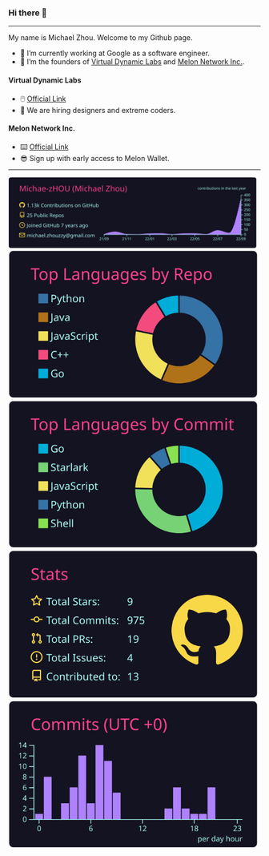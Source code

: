 ### Hi there 👋
--------------------------------------------------------------------------------------------------------

My name is Michael Zhou. Welcome to my Github page.

- 🔭 I’m currently working at Google as a software engineer.
- 🦸 I’m the founders of [Virtual Dynamic Labs](https://www.virtualdynamiclabs.xyz) and [Melon Network Inc.](https://www.melonnetwork.io). 

#### Virtual Dynamic Labs
- 🖱️ [Official Link](https://www.virtualdynamiclabs.xyz)
- 👯 We are hiring designers and extreme coders.

#### Melon Network Inc.
- ⌨️ [Official Link](https://www.melonnetwork.io)
- 😎 Sign up with early access to Melon Wallet.


--------------------------------------------------------------------------------------------------------

[![](https://raw.githubusercontent.com/Michae-zHOU/Michae-zHOU/master/profile-summary-card-output/radical/0-profile-details.svg)](https://github.com/vn7n24fzkq/github-profile-summary-cards)
[![](https://raw.githubusercontent.com/Michae-zHOU/Michae-zHOU/master/profile-summary-card-output/radical/1-repos-per-language.svg)](https://github.com/vn7n24fzkq/github-profile-summary-cards) [![](https://raw.githubusercontent.com/Michae-zHOU/Michae-zHOU/master/profile-summary-card-output/radical/2-most-commit-language.svg)](https://github.com/vn7n24fzkq/github-profile-summary-cards)
[![](https://raw.githubusercontent.com/Michae-zHOU/Michae-zHOU/master/profile-summary-card-output/radical/3-stats.svg)](https://github.com/vn7n24fzkq/github-profile-summary-cards) [![](https://raw.githubusercontent.com/Michae-zHOU/Michae-zHOU/master/profile-summary-card-output/radical/4-productive-time.svg)](https://github.com/vn7n24fzkq/github-profile-summary-cards)

